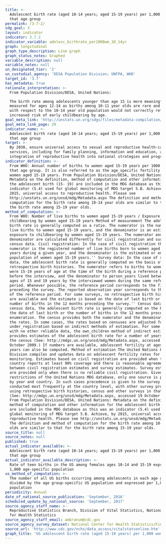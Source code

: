 ```yaml
---
title: >-
  Adolescent birth rate (aged 10-14 years; aged 15-19 years) per 1,000 women in
  that age group
permalink: /3-7-2/
sdg_goal: 3
layout: indicator
indicator: 3.7.2
indicator_variable: adolesc_birthrate_per1000wm_10_14yr
graph: longitudinal
graph_type_description: Line graph
graph_status_notes: Graphed
variable_description: null
variable_notes: null
un_designated_tier: '2'
un_custodial_agency: 'DESA Population Division; UNFPA, WHO'
target_id: '3.7'
has_metadata: true
rationale_interpretation: >-
  From Population Division/DESA, United Nations: 

  The birth rate among adolescents younger than age 15 is more meaningfully
  measured for ages 12-14 as births among 10-11 year olds are rare and a rate
  with respect to the 10-14 year old population would not correctly reflect the
  increased risk of early childbearing by age.
goal_meta_link: 'http://unstats.un.org/sdgs/files/metadata-compilation/Metadata-Goal-3.pdf'
goal_meta_link_page: 29
indicator_name: >-
  Adolescent birth rate (aged 10-14 years; aged 15-19 years) per 1,000 women in
  that age group
target: >-
  By 2030, ensure universal access to sexual and reproductive health-care
  services, including for family planning, information and education, and the
  integration of reproductive health into national strategies and programmes.
indicator_definition: >-
  From WHO: Annual number of births to women aged 15-19 years per 1000 women in
  that age group. It is also referred to as the age_specific fertility rate for
  women aged 15-19 years. From Population Division/DESA, United Nations:
  Metadata on the definition, method of computation and other information for
  the adolescent birth (15- 19) are included in the MDG database as this was an
  indicator (5.4) used for global monitoring of MDG target 5.B. Achieve, by
  2015, universal access to reproductive health. Please see
  http://unstats.un.org/unsd/mdg/Metadata.aspx The definition and method of
  computation for the birth rate among 10-14 year olds are similar to that for
  the birth rate among 15-19 year olds.
method_of_computation: >-
  From WHO: Number of live births to women aged 15-19 years / Exposure to
  childbearing by women aged 15-19 years Method of measurement The adolescent
  birth rate is generally computed as a ratio. The numerator is the number of
  live births to women aged 15-19 years, and the denominator is an estimate of
  exposure to childbearing by women aged 15-19 years. The numerator and the
  denominator are calculated differently for civil registration and survey and
  census data. Civil registration: In the case of civil registration the
  numerator is the registered number of live births born to women aged 15-19
  years during a given year, and the denominator is the estimated or enumerated
  population of women aged 15-19 years.'' Survey data: In the case of survey
  data, the adolescent birth rate is generally computed on the basis of
  retrospective birth histories. The numerator refers to births to women who
  were 15-19 years of age at the time of the birth during a reference period
  before the interview, and the denominator to person_years lived between the
  ages of 15 and 19 years by the interviewed women during the same reference
  period. Whenever possible, the reference period corresponds to the five years
  preceding the survey. The reported observation year corresponds to the middle
  of the reference period. For some surveys, no retrospective birth histories
  are available and the estimate is based on the date of last birth or the
  number of births in the 12 months preceding the survey.'' Census data: With
  census data, the adolescent birth rate is generally computed on the basis of
  the date of last birth or the number of births in the 12 months preceding the
  enumeration. The census provides both the numerator and the denominator for
  the rates. In some cases, the rates based on censuses are adjusted for
  under_registration based on indirect methods of estimation. For some countries
  with no other reliable data, the own_children method of indirect estimation
  provides estimates of the adolescent birth rate for a number of years before
  the census (See: http://mdgs.un.org/unsd/mdg/Metadata.aspx, accessed 19
  October 2009.) If numbers are available, adolescent fertility at ages under 15
  years can also be computed. Method of estimation The United Nations Population
  Division compiles and updates data on adolescent fertility rates for MDG
  monitoring. Estimates based on civil registration are provided when the
  country reports at least 90% coverage and there is reasonable agreement
  between civil registration estimates and survey estimates. Survey estimates
  are provided only when there is no reliable civil registration. Given the
  restrictions of the United Nations MDG database, only one source is provided
  by year and country. In such cases precedence is given to the survey programme
  conducted most frequently at the country level, with other survey programmes
  using retrospective birth histories, census and other surveys in that order.
  (See: http://mdgs.un.org/unsd/mdg/Metadata.aspx, accessed 19 October 2009.)
  From Population Division/DESA, United Nations: Metadata on the definition,
  method of computation and other information for the adolescent birth (15- 19)
  are included in the MDG database as this was an indicator (5.4) used for
  global monitoring of MDG target 5.B. Achieve, by 2015, universal access to
  reproductive health. Please see http://unstats.un.org/unsd/mdg/Metadata.aspx
  The definition and method of computation for the birth rate among 10-14 year
  olds are similar to that for the birth rate among 15-19 year olds.
source_title: null
source_notes: null
published: true
actual_indicator_available: >-
  Adolescent birth rate (aged 10-14 years; aged 15-19 years) per 1,000 women in
  that age group
actual_indicator_available_description: >-
  Rate of teen births in the US among females ages 10-14 and 15-19 expressed per
  1,000 age-specific population
us_method_of_computation: >-
  The number of all US births occurring among adolescents in each age group is
  divided by the age group-specific US population and expressed per 1,000
  population
periodicity: Annual
date_of_national_source_publication: 'September, 2016'
scheduled_update_by_national_source: 'September, 2017'
source_agency_staff_name: >-
  Reproductive Statistics Branch, Division of Vital Statistics, National Center
  for Health Statistics
source_agency_staff_email: ambranum@cdc.gov
source_agency_survey_dataset: National Center for Health Statistics/Final natality files
source_url: 'http://www.cdc.gov/nchs/data_access/vitalstatsonline.htm'
graph_title: 'US adolescent birth rate (aged 15-19 years) per 1,000 women in that age group'
---
```

